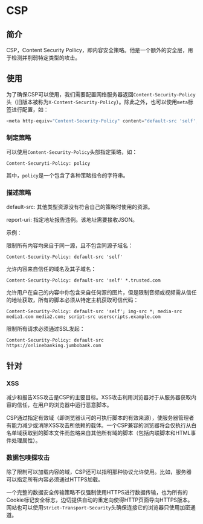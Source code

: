 # CSP

## 简介

CSP，Content Security Pollicy，即内容安全策略。他是一个额外的安全层，用于检测并削弱特定类型的攻击。

## 使用

为了确保CSP可以使用，我们需要配置网络服务器返回`Content-Security-Policy`头（旧版本被称为`X-Content-Security-Policy`）。除此之外，也可以使用`meta`标签进行配置，如：

```js
<meta http-equiv="Content-Security-Policy" content="default-src 'self'; img-src https://*; child-src 'none;">
```

### 制定策略

可以使用`Content-Security-Policy`头部指定策略，如：

```
Content-Securyti-Policy: policy
```

其中，`policy`是一个包含了各种策略指令的字符串。

### 描述策略

default-src: 其他类型资源没有符合自己的策略时使用的资源。

report-uri: 指定地址报告违例。该地址需要接收JSON。

示例：

限制所有内容均来自于同一源，且不包含同源子域名：

```
Content-Security-Policy: default-src 'self'
```

允许内容来自信任的域名及其子域名：

```
Content-Security-Policy: default-src 'self' *.trusted.com
```

允许用户在自己的内容中你包含来自任何源的图片，但是限制音频或视频需从信任的地址获取，所有的脚本必须从特定主机获取可信代码：

```
Content-Security-Policy: default-src 'self'; img-src *; media-src media1.com media2.com; script-src userscripts.example.com
```

限制所有请求必须通过SSL发起：

```
Content-Security-Policy: default-src https://onlinebanking.jumbobank.com
```

## 针对

### XSS

减少和报告XSS攻击是CSP的主要目标。XSS攻击利用浏览器对于从服务器获取内容的信任，在用户的浏览器中运行恶意脚本。

CSP通过指定有效域（即浏览器认可的可执行脚本的有效来源），使服务器管理者有能力减少或消除XSS攻击所依赖的载体。一个CSP兼容的浏览器将会仅执行从白名单域获取到的脚本文件而忽略来自其他所有域的脚本（包括内联脚本和HTML事件处理属性）。

### 数据包嗅探攻击

除了限制可以加载内容的域，CSP还可以指明那种协议允许使用。比如，服务器可以指定所有内容必须通过HTTPS加载。

一个完整的数据安全传输策略不仅强制使用HTTPS进行数据传输，也为所有的Cookie标记安全标志，边切提供自动的重定向使得HTTP页面导向HTTPS版本。网站也可以使用`Strict-Transport-Security`头确保连接它的浏览器只使用加密通道。

